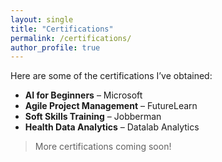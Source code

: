 ```yaml
---
layout: single
title: "Certifications"
permalink: /certifications/
author_profile: true
---
```


Here are some of the certifications I’ve obtained:

- **AI for Beginners** – Microsoft
- **Agile Project Management** – FutureLearn
- **Soft Skills Training** – Jobberman
- **Health Data Analytics** – Datalab Analytics

> More certifications coming soon!
